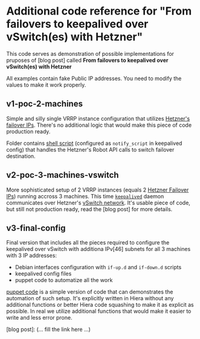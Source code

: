 # Additional code reference for "From failovers to keepalived over vSwitch(es) with Hetzner"

This code serves as demonstration of possible implementations for pruposes of [blog post] called **From failovers to keepalived over vSwitch(es) with Hetzner**

All examples contain fake Public IP addresses. You need to modify the values to make it work properly.

## v1-poc-2-machines

Simple and silly single VRRP instance configuration that utilizes [Hetzner's failover IPs](https://wiki.hetzner.de/index.php/Failover/en).
There's no additional logic that would make this piece of code production ready.

Folder contains [shell script](v1-poc-2-machines/keepalived_notify.sh) (configured as `notify_script` in keepalived config) that handles the Hetzner's Robot API calls to switch failover destination.

## v2-poc-3-machines-vswitch

More sophisticated setup of 2 VRRP instances (equals 2 [Hetzner Failover IPs](https://wiki.hetzner.de/index.php/Failover/en)) running accross 3 machines. This time [`keepalived`](https://www.keepalived.org/manpage.html) daemon communicates over Hetzner's [vSwitch network](https://wiki.hetzner.de/index.php/Vswitch/en).
It's usable piece of code, but still not production ready, read the [blog post] for more details. 

## v3-final-config

Final version that includes all the pieces required to configure the keepalived over vSwitch with additiona IPv[46] subnets for all 3 machines with 3 IP addresses:
  - Debian interfaces configuration with `if-up.d` and `if-down.d` scripts
  - keepalived config files
  - puppet code to automatize all the work

[puppet code](v3-final-config/puppet-code) is a simple version of code that can demonstrates the automation of such setup. It's explicitly written in Hiera without any additional functions or better Hiera code squashing to make it as explicit as possible. In real we utilize additional functions that would make it easier to write and less error prone.

 [blog post]: (... fill the link here ...)
